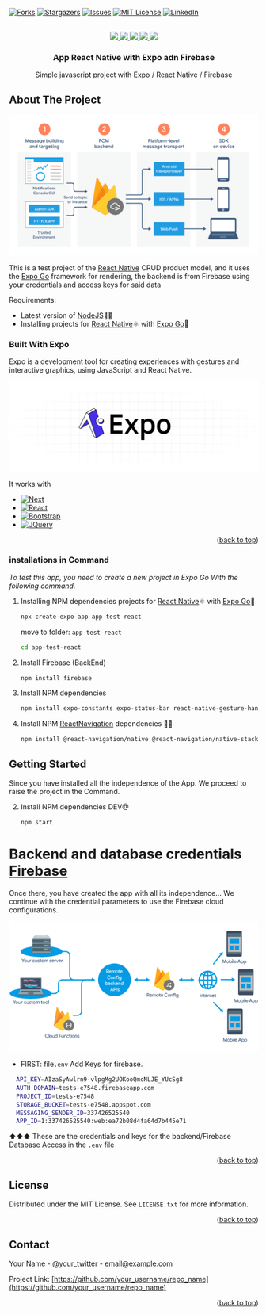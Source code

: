 <div id="top"></div>
<!--
*** Thanks for checking out the Best-README-Template. If you have a suggestion
*** that would make this better, please fork the repo and create a pull request
*** or simply open an issue with the tag "enhancement".
*** Don't forget to give the project a star!
*** Thanks again! Now go create something AMAZING! :D
-->



<!-- PROJECT SHIELDS -->
<!--
*** I'm using markdown "reference style" links for readability.
*** Reference links are enclosed in brackets [ ] instead of parentheses ( ).
*** See the bottom of this document for the declaration of the reference variables
*** for contributors-url, forks-url, etc. This is an optional, concise syntax you may use.
*** https://www.markdownguide.org/basic-syntax/#reference-style-links
-->
<!--[![Contributors][contributors-shield]][contributors-url]-->
[![Forks][forks-shield]][forks-url]
[![Stargazers][stars-shield]][stars-url]
[![Issues][issues-shield]][issues-url]
[![MIT License][license-shield]][license-url]
[![LinkedIn][linkedin-shield]][linkedin-url]



<!-- PROJECT LOGO -->
<br />
<div align="center">
  <a href="https://github.com/othneildrew/Best-README-Template">
    <img src="https://img.icons8.com/color/144/000000/javascript.png"/>
  </a>
  <a href="https://github.com/othneildrew/Best-README-Template">
    <img src="https://img.icons8.com/external-others-amoghdesign/144/000000/external-react-native-soleicons-fill-vol-1-others-amoghdesign.png"/>
  </a>
    <a href="https://github.com/othneildrew/Best-README-Template">
    <img src="https://img.icons8.com/color/144/000000/firebase.png"/>
  </a>
  <a href="#">
    <img src="https://img.icons8.com/fluency/144/null/iphone14-pro.png"/>
  </a>
  <a href="#">
    <img src="https://img.icons8.com/fluency/144/null/android.png"/>
  </a>

  <h3 align="center">App <b>React Native</b> with <b>Expo</b> adn <b>Firebase</b></h3>

  <p align="center">
    Simple javascript project with Expo / React Native / Firebase
    <br />
    <!--
    <a href="https://github.com/othneildrew/Best-README-Template"><strong>Explore the docs »</strong></a>
    <br />
    <br />
    <a href="https://github.com/othneildrew/Best-README-Template">View Demo</a>
    ·
    <a href="https://github.com/othneildrew/Best-README-Template/issues">Report Bug</a>
    ·
    <a href="https://github.com/othneildrew/Best-README-Template/issues">Request Feature</a>
  </p>-->
</div>



<!-- ABOUT THE PROJECT -->
## About The Project

![Product Name Screen Shot][product-screenshot]

This is a test project of the [React Native](https://reactnative.dev/) CRUD product model, and it uses the [Expo Go](https://expo.dev/) framework for rendering, the backend is from Firebase using your credentials and access keys for said data

Requirements:

* Latest version of [NodeJS](https://nodejs.org/es)🍃🍃
* Installing projects for [React Native](https://reactnative.dev/)⚛️ with [Expo Go](https://expo.dev/)🔼

### Built With Expo

Expo is a development tool for creating experiences with gestures and interactive graphics, using JavaScript and React Native.

![Product Name Screen Shot2][product-screenshot2]

It works with

* [![Next][Next.js]][Next-url]
* [![React][React.js]][React-url]
* [![Bootstrap][Bootstrap.com]][Bootstrap-url]
* [![JQuery][JQuery.com]][JQuery-url]

<p align="right">(<a href="#top">back to top</a>)</p>

### installations in Command

_To test this app, you need to create a new project in Expo Go With the following command._ 

1. Installing NPM dependencies projects for [React Native](https://reactnative.dev/)⚛️ with [Expo Go](https://expo.dev/)🔼
   ```sh
   npx create-expo-app app-test-react
   ```
   move to folder: `app-test-react`
   ```sh
   cd app-test-react
   ```
2. Install Firebase (BackEnd)
   ```sh
   npm install firebase
   ```
3. Install NPM dependencies 
   ```sh
   npm install expo-constants expo-status-bar react-native-gesture-handler react-native-safe-area-context react-native-screens react-native-svg rn-emoji-keyboard 
   ```
4. Install NPM [ReactNavigation](https://reactnavigation.org/) dependencies 👾💜 
   ```sh
   npm install @react-navigation/native @react-navigation/native-stack 
   ```

<!-- GETTING STARTED -->
## Getting Started

Since you have installed all the independence of the App. We proceed to raise the project in the Command.

2. Install NPM dependencies DEV@
   ```sh
   npm start 
   ```

# Backend and database credentials [Firebase](https://firebase.google.com/?hl=es)
Once there, you have created the app with all its independence... We continue with the credential parameters to use the Firebase cloud configurations.

![Product Name Screen Shot3][product-screenshot3]

* FIRST: file`.env` Add Keys for firebase.
```sh 
  API_KEY=AIzaSyAwlrn9-vlpgMg2UOKooQmcNLJE_YUcSg8
  AUTH_DOMAIN=tests-e7548.firebaseapp.com
  PROJECT_ID=tests-e7548
  STORAGE_BUCKET=tests-e7548.appspot.com
  MESSAGING_SENDER_ID=337426525540
  APP_ID=1:337426525540:web:ea72b08d4fa64d7b445e71
```
⬆⬆⬆
These are the credentials and keys for the backend/Firebase Database Access in the `.env` file


<p align="right">(<a href="#top">back to top</a>)</p>

<!-- LICENSE -->
## License

Distributed under the MIT License. See `LICENSE.txt` for more information.

<p align="right">(<a href="#top">back to top</a>)</p>



<!-- CONTACT -->
## Contact

Your Name - [@your_twitter](https://twitter.com/your_username) - email@example.com

Project Link: [https://github.com/your_username/repo_name](https://github.com/your_username/repo_name)

<p align="right">(<a href="#top">back to top</a>)</p>


<!-- MARKDOWN LINKS & IMAGES -->
<!-- https://www.markdownguide.org/basic-syntax/#reference-style-links -->
[contributors-shield]: https://img.shields.io/github/contributors/othneildrew/Best-README-Template.svg?style=for-the-badge
[contributors-url]: https://github.com/othneildrew/Best-README-Template/graphs/contributors
[forks-shield]: https://img.shields.io/github/forks/othneildrew/Best-README-Template.svg?style=for-the-badge
[forks-url]: https://github.com/othneildrew/Best-README-Template/network/members
[stars-shield]: https://img.shields.io/github/stars/othneildrew/Best-README-Template.svg?style=for-the-badge
[stars-url]: https://github.com/othneildrew/Best-README-Template/stargazers
[issues-shield]: https://img.shields.io/github/issues/othneildrew/Best-README-Template.svg?style=for-the-badge
[issues-url]: https://github.com/othneildrew/Best-README-Template/issues
[license-shield]: https://img.shields.io/github/license/othneildrew/Best-README-Template.svg?style=for-the-badge
[license-url]: https://github.com/othneildrew/Best-README-Template/blob/master/LICENSE.txt
[linkedin-shield]: https://img.shields.io/badge/-LinkedIn-black.svg?style=for-the-badge&logo=linkedin&colorB=555
[linkedin-url]: https://www.linkedin.com/in/freddr-ruiz-90932b202/
[product-screenshot]: img/23423456.png
[product-screenshot2]: img/134262741253176.png
[product-screenshot3]: img/263673729865.png
[Next.js]: https://img.shields.io/badge/next.js-000000?style=for-the-badge&logo=nextdotjs&logoColor=white
[Next-url]: https://nextjs.org/
[React.js]: https://img.shields.io/badge/React-20232A?style=for-the-badge&logo=react&logoColor=61DAFB
[React-url]: https://reactjs.org/
[Vue.js]: https://img.shields.io/badge/Vue.js-35495E?style=for-the-badge&logo=vuedotjs&logoColor=4FC08D
[Vue-url]: https://vuejs.org/
[Angular.io]: https://img.shields.io/badge/Angular-DD0031?style=for-the-badge&logo=angular&logoColor=white
[Angular-url]: https://angular.io/
[Svelte.dev]: https://img.shields.io/badge/Svelte-4A4A55?style=for-the-badge&logo=svelte&logoColor=FF3E00
[Svelte-url]: https://svelte.dev/
[Laravel.com]: https://img.shields.io/badge/Laravel-FF2D20?style=for-the-badge&logo=laravel&logoColor=white
[Laravel-url]: https://laravel.com
[Bootstrap.com]: https://img.shields.io/badge/Bootstrap-563D7C?style=for-the-badge&logo=bootstrap&logoColor=white
[Bootstrap-url]: https://getbootstrap.com
[JQuery.com]: https://img.shields.io/badge/jQuery-0769AD?style=for-the-badge&logo=jquery&logoColor=white
[JQuery-url]: https://jquery.com 
